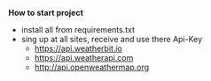 **How to start project**
* install all from requirements.txt
* sing up at all sites, receive and use there Api-Key
  * https://api.weatherbit.io
  * https://api.weatherapi.com
  * http://api.openweathermap.org
